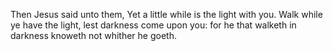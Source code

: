 Then Jesus said unto them, Yet a little while is the light with you. Walk while ye have the light, lest darkness come upon you: for he that walketh in darkness knoweth not whither he goeth.
